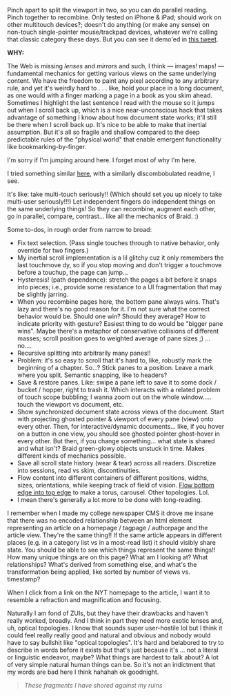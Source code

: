 Pinch apart to split the viewport in two, so you can do parallel reading. Pinch together to recombine. Only tested on iPhone & iPad; should work on other multitouch devices?; doesn't do anything (or make any sense) on non-touch single-pointer mouse/trackpad devices, whatever we're calling that classic category these days. But you can see it demo'ed in [this tweet](https://twitter.com/tophtucker/status/833379891429175296).

**WHY:**

The Web is missing *lenses* and *mirrors* and such, I think — images! maps! — fundamental mechanics for getting various views on the same underlying content. We have the freedom to paint any pixel according to any arbitrary rule, and yet it's weirdly hard to . . . like, hold your place in a long document, as one would with a finger marking a page in a book as you skim ahead. Sometimes I highlight the last sentence I read with the mouse so it jumps out when I scroll back up, which is a nice near-unconscious hack that takes advantage of something I know about how document state works; it'll still be there when I scroll back up. It's nice to be able to make that inertial assumption. But it's all so fragile and shallow compared to the deep predictable rules of the "physical world" that enable emergent functionality like bookmarking-by-finger.

I'm sorry if I'm jumping around here. I forget most of why I'm here.

I tried something similar [here](https://bl.ocks.org/tophtucker/b60766a1a137dbee3bf12fa6350d0069), with a similarly discombobulated readme, I see.

It's like: take multi-touch seriously!! (Which should set you up nicely to take multi-user seriously!!!) Let independent fingers do independent things on the same underlying things! So they can recombine, augment each other, go in parallel, compare, contrast... like all the mechanics of Braid. :)  

Some to-dos, in rough order from narrow to broad:  

- Fix text selection. (Pass single touches through to native behavior, only override for two fingers.)  
- My inertial scroll implementation is a lil glitchy cuz it only remembers the last touchmove dy, so if you stop moving and don't trigger a touchmove before a touchup, the page can jump...  
- Hysteresis! (path dependence): stretch the pages a bit before it snaps into pieces; i.e., provide some resistance to a UI fragmentation that may be slightly jarring.  
- When you recombine pages here, the bottom pane always wins. That's lazy and there's no good reason for it. I'm not sure what the correct behavior would be. Should one win? Should they average? How to indicate priority with gesture? Easiest thing to do would be "bigger pane wins". Maybe there's a metaphor of conservative collisions of different masses; scroll position goes to weighted average of pane sizes ;) ... no....    
- Recursive splitting into arbitrarily many panes!!  
- Problem: it's so easy to scroll that it's hard to, like, robustly mark the beginning of a chapter. So...? Stick panes to a position. Leave a mark where you split. Semantic snapping, like to headers?  
- Save & restore panes. Like: swipe a pane left to save it to some dock / bucket / hopper, right to trash it. Which interacts with a related problem of touch scope bubbling; I wanna zoom out on the whole window..... touch the viewport vs document, etc.  
- Show synchronized document state across views of the document. Start with projecting ghosted pointer & viewport of every pane (view) onto every other. Then, for interactive/dynamic documents... like, if you hover on a button in one view, you should see ghosted pointer ghost-hover in every other. But then, if you change something... what state is shared and what isn't? Braid green-glowy objects unstuck in time. Makes different kinds of mechanics possible.   
- Save all scroll state history (wear & tear) across all readers. Discretize into sessions, read vs skim, discontinuities.   
- Flow content into different containers of different positions, widths, sizes, orientations, while keeping track of field of vision. [Flow bottom edge into top edge](https://en.wikipedia.org/wiki/Fundamental_polygon#Examples) to make a torus, carousel. Other topologies. Lol.  
- I mean there's generally a lot more to be done with long-reading.  

I remember when I made my college newspaper CMS it drove me insane that there was no encoded relationship between an html element representing an article on a homepage / tagpage / authorpage and the article view. They're the same thing!! If the same article appears in different places (e.g. in a category list vs in a most-read list) it should visibly share state. You should be able to see which things represent the same things!! How many unique things are on this page? What am I looking at? What relationships? What's derived from something else, and what's the transformation being applied, like sorted by number of views vs. timestamp?

When I click from a link on the NYT homepage to the article, I want it to resemble a refraction and magnification and focusing.

Naturally I am fond of ZUIs, but they have their drawbacks and haven't really worked, broadly. And I think in part they need more exotic lenses and, uh, optical topologies. I know that sounds super user-hostile lol but I think it could feel really really good and natural and obvious and nobody would have to say bullshit like "optical topologies". It's hard and belabored to try to describe in words before it exists but that's just because it's ... not a literal or linguistic endeavor, maybe? What things are hardest to talk about? A lot of very simple natural human things can be. So it's not an indictment that my words are bad here I think hahahah ok goodnight.

> *These fragments I have shored against my ruins*
